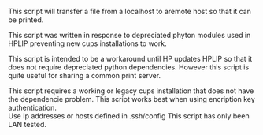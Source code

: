  This script will transfer a file from a localhost to aremote host so that it can be printed.

 This script was written in response to depreciated phyton modules used in HPLIP preventing new cups installations to work.

 This script is intended to be a workaround until HP updates HPLIP so that it does not require depreciated python dependencies.  However this script is quite useful for sharing a common print server.

 This script requires a working or legacy cups installation that does not have the dependencie problem.
 This script works best when using encription key authentication.  
 Use Ip addresses or  hosts defined in .ssh/config 
 This script has only been LAN tested.

